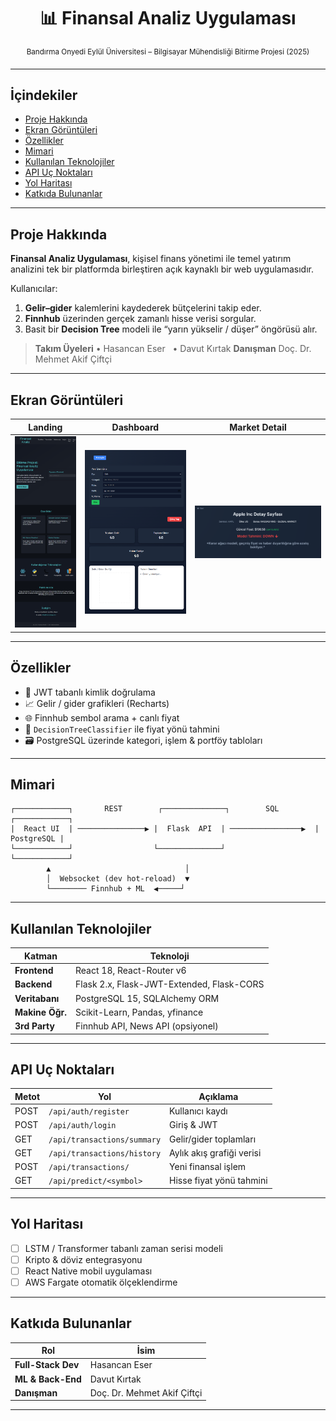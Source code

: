 
<div align="center">

# 📊 Finansal Analiz Uygulaması

<sup>Bandırma Onyedi Eylül Üniversitesi – Bilgisayar Mühendisliği Bitirme Projesi (2025)</sup>

</div>

---

## İçindekiler

* [Proje Hakkında](#proje-hakkında)
* [Ekran Görüntüleri](#ekran-görüntüleri)
* [Özellikler](#özellikler)
* [Mimari](#mimari)
* [Kullanılan Teknolojiler](#kullanılan-teknolojiler)
* [API Uç Noktaları](#api-uç-noktaları)
* [Yol Haritası](#yol-haritası)
* [Katkıda Bulunanlar](#katkıda-bulunanlar)

---

## Proje Hakkında

**Finansal Analiz Uygulaması**, kişisel finans yönetimi ile temel yatırım analizini tek bir platformda birleştiren açık kaynaklı bir web uygulamasıdır.

Kullanıcılar:

1. **Gelir–gider** kalemlerini kaydederek bütçelerini takip eder.
2. **Finnhub** üzerinden gerçek zamanlı hisse verisi sorgular.
3. Basit bir **Decision Tree** modeli ile “yarın yükselir / düşer” öngörüsü alır.

> **Takım Üyeleri**
> • Hasancan Eser   • Davut Kırtak
> **Danışman** Doç. Dr. Mehmet Akif Çiftçi

---

## Ekran Görüntüleri

| Landing                      | Dashboard                        | Market Detail              |
| ---------------------------- | -------------------------------- | -------------------------- |
| ![Landing](docs/landing.png) | ![Dashboard](docs/dashboard.png) | ![Market](docs/market.png) |

---

## Özellikler

* 🔑 JWT tabanlı kimlik doğrulama
* 📈 Gelir / gider grafikleri (Recharts)
* 🌐 Finnhub sembol arama + canlı fiyat
* 🤖 `DecisionTreeClassifier` ile fiyat yönü tahmini
* 🗃️ PostgreSQL üzerinde kategori, işlem & portföy tabloları

---

## Mimari

```text
┌────────────┐       REST        ┌──────────────┐        SQL         ┌────────────┐
|  React UI  | ───────────────▶ |  Flask  API  | ────────────────▶  | PostgreSQL |
└────────────┘                  └──────────────┘                     └────────────┘
        ▲                              │
        │  Websocket (dev hot-reload)  ▼
        └──────── Finnhub + ML  ◀─────┘
```

---

## Kullanılan Teknolojiler

| Katman          | Teknoloji                                 |
| --------------- | ----------------------------------------- |
| **Frontend**    | React 18, React-Router v6                 |
| **Backend**     | Flask 2.x, Flask-JWT-Extended, Flask-CORS |
| **Veritabanı**  | PostgreSQL 15, SQLAlchemy ORM             |
| **Makine Öğr.** | Scikit-Learn, Pandas, yfinance            |
| **3rd Party**   | Finnhub API, News API (opsiyonel)         |

---

## API Uç Noktaları

| Metot | Yol                         | Açıklama                  |
| ----- | --------------------------- | ------------------------- |
| POST  | `/api/auth/register`        | Kullanıcı kaydı           |
| POST  | `/api/auth/login`           | Giriş & JWT               |
| GET   | `/api/transactions/summary` | Gelir/gider toplamları    |
| GET   | `/api/transactions/history` | Aylık akış grafiği verisi |
| POST  | `/api/transactions/`        | Yeni finansal işlem       |
| GET   | `/api/predict/<symbol>`     | Hisse fiyat yönü tahmini  |

---

## Yol Haritası

* [ ] LSTM / Transformer tabanlı zaman serisi modeli
* [ ] Kripto & döviz entegrasyonu
* [ ] React Native mobil uygulaması
* [ ] AWS Fargate otomatik ölçeklendirme

---

## Katkıda Bulunanlar

| Rol                | İsim                        |
| ------------------ | --------------------------- |
| **Full-Stack Dev** | Hasancan Eser               |
| **ML & Back-End**  | Davut Kırtak                |
| **Danışman**       | Doç. Dr. Mehmet Akif Çiftçi |

---

<!-- README sonu -->
